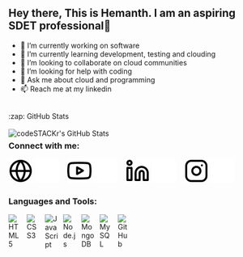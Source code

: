 ## Hey there, This is Hemanth. I am an aspiring SDET professional👋

- 🔭 I’m currently working on software
- 🌱 I’m currently learning development, testing and clouding
- 👯 I’m looking to collaborate on cloud communities 
- 🤔 I’m looking for help with coding
- 💬 Ask me about cloud and programming
- 📫 Reach me at my linkedin 
<br>
<summary>:zap: GitHub Stats</summary>
<br>
    <img align="left" alt="codeSTACKr's GitHub Stats" src="https://github-readme-stats.vercel.app/api?username=hemanthkumar3461&show_icons=true&hide_border=false&title_color=ff652f&icon_color=FFE400&bg_color=09131B&text_color=ffffff&border_color=0c1a25" />
    

### Connect with me:

[![website](./img/globe-light.svg)]()
[![website](./img/globe-dark.svg)]()
&nbsp;&nbsp;
[![website](./img/youtube-light.svg)]()
[![website](./img/youtube-dark.svg)]()
&nbsp;&nbsp;
[![website](./img/linkedin-light.svg)]()
[![website](./img/linkedin-dark.svg)]()
&nbsp;&nbsp;
[![website](./img/instagram-light.svg)]()
[![website](./img/instagram-dark.svg)](https://instagram.com/codeSTACKr#gh-dark-mode-only)

### Languages and Tools:


<img align="left" alt="HTML5" width="26px" src="https://cdn.jsdelivr.net/gh/devicons/devicon/icons/html5/html5-original.svg" style="padding-right:10px;" />
<img align="left" alt="CSS3" width="26px" src="https://cdn.jsdelivr.net/gh/devicons/devicon/icons/css3/css3-original.svg" style="padding-right:10px;" />
<img align="left" alt="JavaScript" width="26px" src="https://cdn.jsdelivr.net/gh/devicons/devicon/icons/javascript/javascript-original.svg" style="padding-right:10px;" />
<img align="left" alt="Node.js" width="26px" src="https://cdn.jsdelivr.net/gh/devicons/devicon/icons/nodejs/nodejs-original.svg" style="padding-right:10px;" />
<img align="left" alt="MongoDB" width="26px" src="https://cdn.jsdelivr.net/gh/devicons/devicon/icons/mongodb/mongodb-original.svg" style="padding-right:10px;" />
<img align="left" alt="MySQL" width="26px" src="https://cdn.jsdelivr.net/gh/devicons/devicon/icons/mysql/mysql-original.svg" style="padding-right:10px;" />
<img align="left" alt="GitHub" width="26px" src="https://user-images.githubusercontent.com/3369400/139448065-39a229ba-4b06-434b-bc67-616e2ed80c8f.png" style="padding-right:10px;" />


<br />
<br />

[website]: https://www.google.com/
[youtube]: https://www.youtube.com/channel/UCAgCnawNvJ7q0YxUDWJH9cQ
[instagram]: https://instagram.com/hemanthhanish
[linkedin]: https://www.linkedin.com/in/hemanthkumar3461/


